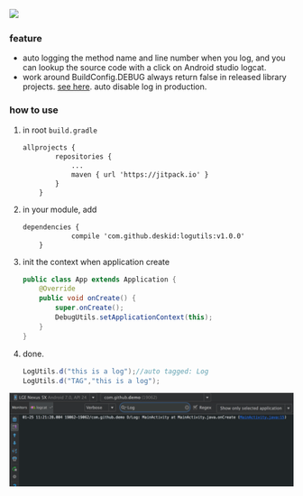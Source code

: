 [![](https://jitpack.io/v/deskid/logutils.svg)](https://jitpack.io/#deskid/logutils)

### feature
- auto logging the method name and line number when you log, and you can lookup the source code with a click on Android studio logcat.
- work around BuildConfig.DEBUG always return false in released library projects. [see here](https://code.google.com/p/android/issues/detail?id=52962). auto disable log in production.

### how to use

1. in root `build.gradle`

    ```
    allprojects {
    		repositories {
    			...
    			maven { url 'https://jitpack.io' }
    		}
    	}
    ```
2. in your module, add

    ```
    dependencies {
    	        compile 'com.github.deskid:logutils:v1.0.0'
    	}
    ``` 

3. init the context when application create


    ```java
    public class App extends Application {
        @Override
        public void onCreate() {
            super.onCreate();
            DebugUtils.setApplicationContext(this);
        }
    }
    ```
    
4. done.
    
    ```java
    LogUtils.d("this is a log");//auto tagged: Log
    LogUtils.d("TAG","this is a log");
    ```

![](screenshot/demo.png)



